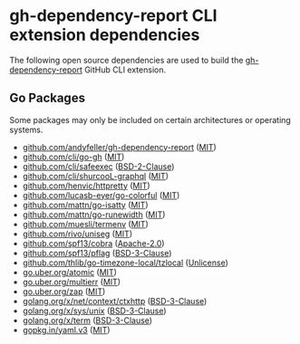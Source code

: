 # gh-dependency-report CLI extension dependencies

The following open source dependencies are used to build the [gh-dependency-report][] GitHub CLI extension.

[gh-dependency-report]: https://github.com/andyfeller/gh-dependency-report

## Go Packages

Some packages may only be included on certain architectures or operating systems.


 - [github.com/andyfeller/gh-dependency-report](https://pkg.go.dev/github.com/andyfeller/gh-dependency-report) ([MIT](https://github.com/andyfeller/gh-dependency-report/blob/HEAD/LICENSE))
 - [github.com/cli/go-gh](https://pkg.go.dev/github.com/cli/go-gh) ([MIT](https://github.com/andyfeller/gh-dependency-report/blob/HEAD/vendor/github.com/cli/go-gh/LICENSE))
 - [github.com/cli/safeexec](https://pkg.go.dev/github.com/cli/safeexec) ([BSD-2-Clause](https://github.com/andyfeller/gh-dependency-report/blob/HEAD/vendor/github.com/cli/safeexec/LICENSE))
 - [github.com/cli/shurcooL-graphql](https://pkg.go.dev/github.com/cli/shurcooL-graphql) ([MIT](https://github.com/andyfeller/gh-dependency-report/blob/HEAD/vendor/github.com/cli/shurcooL-graphql/LICENSE))
 - [github.com/henvic/httpretty](https://pkg.go.dev/github.com/henvic/httpretty) ([MIT](https://github.com/andyfeller/gh-dependency-report/blob/HEAD/vendor/github.com/henvic/httpretty/LICENSE.md))
 - [github.com/lucasb-eyer/go-colorful](https://pkg.go.dev/github.com/lucasb-eyer/go-colorful) ([MIT](https://github.com/andyfeller/gh-dependency-report/blob/HEAD/vendor/github.com/lucasb-eyer/go-colorful/LICENSE))
 - [github.com/mattn/go-isatty](https://pkg.go.dev/github.com/mattn/go-isatty) ([MIT](https://github.com/andyfeller/gh-dependency-report/blob/HEAD/vendor/github.com/mattn/go-isatty/LICENSE))
 - [github.com/mattn/go-runewidth](https://pkg.go.dev/github.com/mattn/go-runewidth) ([MIT](https://github.com/andyfeller/gh-dependency-report/blob/HEAD/vendor/github.com/mattn/go-runewidth/LICENSE))
 - [github.com/muesli/termenv](https://pkg.go.dev/github.com/muesli/termenv) ([MIT](https://github.com/andyfeller/gh-dependency-report/blob/HEAD/vendor/github.com/muesli/termenv/LICENSE))
 - [github.com/rivo/uniseg](https://pkg.go.dev/github.com/rivo/uniseg) ([MIT](https://github.com/andyfeller/gh-dependency-report/blob/HEAD/vendor/github.com/rivo/uniseg/LICENSE.txt))
 - [github.com/spf13/cobra](https://pkg.go.dev/github.com/spf13/cobra) ([Apache-2.0](https://github.com/andyfeller/gh-dependency-report/blob/HEAD/vendor/github.com/spf13/cobra/LICENSE.txt))
 - [github.com/spf13/pflag](https://pkg.go.dev/github.com/spf13/pflag) ([BSD-3-Clause](https://github.com/andyfeller/gh-dependency-report/blob/HEAD/vendor/github.com/spf13/pflag/LICENSE))
 - [github.com/thlib/go-timezone-local/tzlocal](https://pkg.go.dev/github.com/thlib/go-timezone-local/tzlocal) ([Unlicense](https://github.com/andyfeller/gh-dependency-report/blob/HEAD/vendor/github.com/thlib/go-timezone-local/LICENSE))
 - [go.uber.org/atomic](https://pkg.go.dev/go.uber.org/atomic) ([MIT](https://github.com/andyfeller/gh-dependency-report/blob/HEAD/vendor/go.uber.org/atomic/LICENSE.txt))
 - [go.uber.org/multierr](https://pkg.go.dev/go.uber.org/multierr) ([MIT](https://github.com/andyfeller/gh-dependency-report/blob/HEAD/vendor/go.uber.org/multierr/LICENSE.txt))
 - [go.uber.org/zap](https://pkg.go.dev/go.uber.org/zap) ([MIT](https://github.com/andyfeller/gh-dependency-report/blob/HEAD/vendor/go.uber.org/zap/LICENSE.txt))
 - [golang.org/x/net/context/ctxhttp](https://pkg.go.dev/golang.org/x/net/context/ctxhttp) ([BSD-3-Clause](https://github.com/andyfeller/gh-dependency-report/blob/HEAD/vendor/golang.org/x/net/LICENSE))
 - [golang.org/x/sys/unix](https://pkg.go.dev/golang.org/x/sys/unix) ([BSD-3-Clause](https://github.com/andyfeller/gh-dependency-report/blob/HEAD/vendor/golang.org/x/sys/LICENSE))
 - [golang.org/x/term](https://pkg.go.dev/golang.org/x/term) ([BSD-3-Clause](https://github.com/andyfeller/gh-dependency-report/blob/HEAD/vendor/golang.org/x/term/LICENSE))
 - [gopkg.in/yaml.v3](https://pkg.go.dev/gopkg.in/yaml.v3) ([MIT](https://github.com/andyfeller/gh-dependency-report/blob/HEAD/vendor/gopkg.in/yaml.v3/LICENSE))